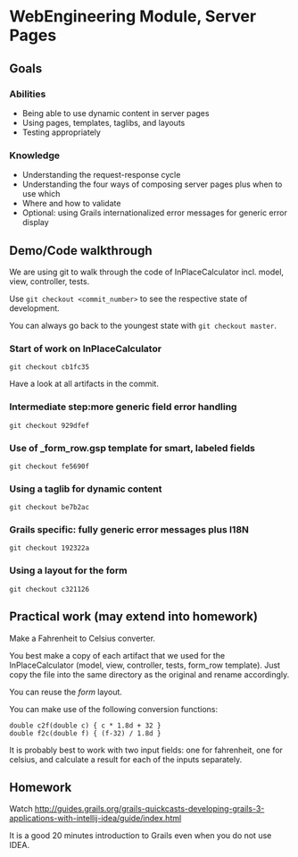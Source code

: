 # WebEngineering Module, Server Pages

## Goals

### Abilities
- Being able to use dynamic content in server pages
- Using pages, templates, taglibs, and layouts
- Testing appropriately

### Knowledge
- Understanding the request-response cycle
- Understanding the four ways of composing server pages plus when to use which
- Where and how to validate
- Optional: using Grails internationalized error messages for generic error display

## Demo/Code walkthrough 

We are using git to walk through the code of InPlaceCalculator
incl. model, view, controller, tests.

Use `git checkout <commit_number>` to see the respective state of development.

You can always go back to the youngest state with `git checkout master`.

### Start of work on InPlaceCalculator

	git checkout cb1fc35
	
Have a look at all artifacts in the commit.

### Intermediate step:more generic field error handling

	git checkout 929dfef	

### Use of _form_row.gsp template for smart, labeled fields	

	git checkout fe5690f
	
### Using a taglib for dynamic content

	git checkout be7b2ac

### Grails specific: fully generic error messages plus I18N

	git checkout 192322a
	
### Using a layout for the form

	git checkout c321126
	

## Practical work (may extend into homework)

Make a Fahrenheit to Celsius converter.

You best make a copy of each artifact that we used for the InPlaceCalculator
(model, view, controller, tests, form_row template).
Just copy the file into the same directory as the original and rename accordingly.

You can reuse the _form_ layout.

You can make use of the following conversion functions:

	double c2f(double c) { c * 1.8d + 32 }
	double f2c(double f) { (f-32) / 1.8d }

It is probably best to work with two input fields: one for fahrenheit, one for celsius,
and calculate a result for each of the inputs separately.

## Homework 

Watch http://guides.grails.org/grails-quickcasts-developing-grails-3-applications-with-intellij-idea/guide/index.html

It is a good 20 minutes introduction to Grails even when you do not use IDEA.
